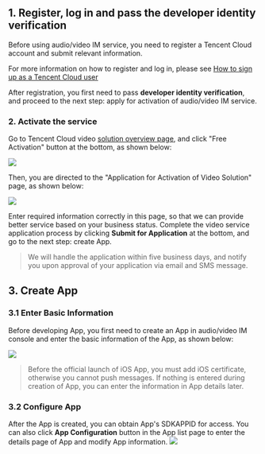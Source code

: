 

## 1. Register, log in and pass the developer identity verification
Before using audio/video IM service, you need to register a Tencent Cloud account and submit relevant information.

For more information on how to register and log in, please see [How to sign up as a Tencent Cloud user](https://cloud.tencent.com/doc/product/378/%E5%A6%82%E4%BD%95%E6%B3%A8%E5%86%8C%E4%B8%BA%E8%85%BE%E8%AE%AF%E4%BA%91%E7%94%A8%E6%88%B7
)

After registration, you first need to pass **developer identity verification**, and proceed to the next step: apply for activation of audio/video IM service.

### 2. Activate the service

Go to Tencent Cloud video [solution overview page](http://cloud.tencent.com/solution_video.html), and click "Free Activation" button at the bottom, as shown below:

![](https://qzonestyle.gtimg.cn/qzone/vas/opensns/res/img/jianjie-2.png)

Then, you are directed to the "Application for Activation of Video Solution" page, as shown below:

![](https://qzonestyle.gtimg.cn/qzone/vas/opensns/res/img/jianjie-3.png)

Enter required information correctly in this page, so that we can provide better service based on your business status. Complete the video service application process by clicking **Submit for Application** at the bottom, and go to the next step: create App.

> We will handle the application within five business days, and notify you upon approval of your application via email and SMS message.

## 3. Create App

### 3.1 Enter Basic Information

Before developing App, you first need to create an App in audio/video IM console and enter the basic information of the App, as shown below:

![](//mccdn.qcloud.com/static/img/7a5b42d5f0fa4da0b58b8e007fd44ab1/image.jpg)

> Before the official launch of iOS App, you must add iOS certificate, otherwise you cannot push messages. If nothing is entered during creation of App, you can enter the information in App details later.


### 3.2 Configure App

After the App is created, you can obtain App's SDKAPPID for access. You can also click **App Configuration** button in the App list page to enter the details page of App and modify App information.
![](//mccdn.qcloud.com/static/img/c83d68fa6bf4e86ca0024a952d78f23d/image.jpg)






